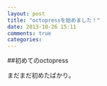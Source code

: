 ```yaml
---
layout: post
title: "octopressを始めました！"
date: 2013-10-26 15:11
comments: true
categories: 
---
```


##初めてのoctopress

まだまだ初めたばかり。
